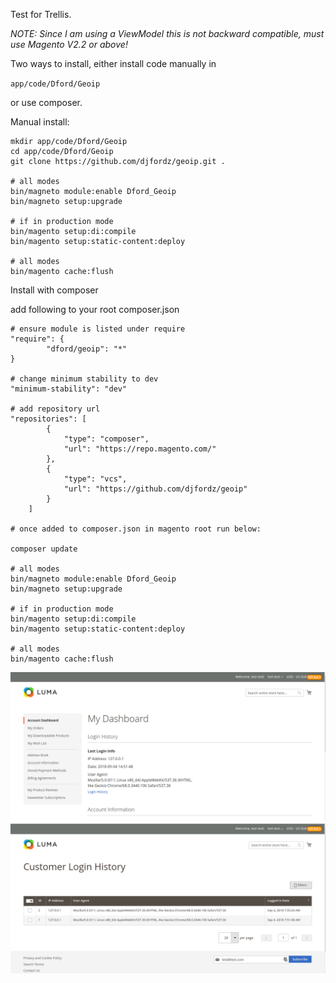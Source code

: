 Test for Trellis.

*NOTE: Since I am using a ViewModel this is not backward compatible, must use Magento V2.2 or above!*

Two ways to install, either install code manually in 

`app/code/Dford/Geoip`

or use composer.

Manual install:

```
mkdir app/code/Dford/Geoip
cd app/code/Dford/Geoip
git clone https://github.com/djfordz/geoip.git .

# all modes
bin/magneto module:enable Dford_Geoip
bin/magneto setup:upgrade

# if in production mode
bin/magento setup:di:compile
bin/magento setup:static-content:deploy

# all modes
bin/magento cache:flush
```

Install with composer

add following to your root composer.json

```
# ensure module is listed under require
"require": {
        "dford/geoip": "*"
}

# change minimum stability to dev
"minimum-stability": "dev"

# add repository url
"repositories": [
        {
            "type": "composer",
            "url": "https://repo.magento.com/"
        },
        {
            "type": "vcs",
            "url": "https://github.com/djfordz/geoip"
        }
    ]

# once added to composer.json in magento root run below:

composer update

# all modes
bin/magneto module:enable Dford_Geoip
bin/magneto setup:upgrade

# if in production mode
bin/magento setup:di:compile
bin/magento setup:static-content:deploy

# all modes
bin/magento cache:flush
```

<img src="https://github.com/djfordz/geoip/blob/master/preview.png" />
<img src="https://github.com/djfordz/geoip/blob/master/preview2.png" />
